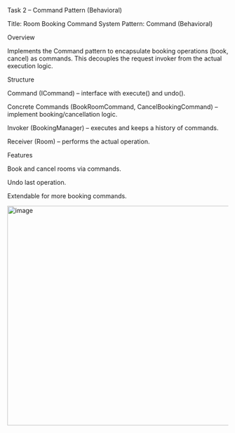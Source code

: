 
Task 2 – Command Pattern (Behavioral)

Title: Room Booking Command System
Pattern: Command (Behavioral)

Overview

Implements the Command pattern to encapsulate booking operations (book, cancel) as commands.
This decouples the request invoker from the actual execution logic.

Structure

Command (ICommand) – interface with execute() and undo().

Concrete Commands (BookRoomCommand, CancelBookingCommand) – implement booking/cancellation logic.

Invoker (BookingManager) – executes and keeps a history of commands.

Receiver (Room) – performs the actual operation.

Features

Book and cancel rooms via commands.

Undo last operation.

Extendable for more booking commands.

<img width="700" height="500" alt="image" src="https://github.com/user-attachments/assets/e9517a8e-8632-4e90-a940-28ff1d911bce" />

